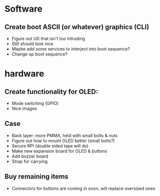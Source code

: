 # Software

## Create boot ASCII (or whatever) graphics (CLI)
- Figure out UX that isn't too intruding
- Still should look nice
- Maybe add some services to interject into boot sequence?
- Change up boot sequence?

# hardware

## Create functionality for OLED:
- Mode switching (GPIO)
- Nice images

## Case
- Back layer: more PMMA, held with small bolts & nuts
- Figure out how to mount OLED better (small bolts?)
- Secure RPI (double sided tape will do)
- Make new expansion board for OLED & buttons
- Add buzzer board
- Strap for carrying

## Buy remaining items
- Connectors for buttons are coming in soon, will replace oversized ones
